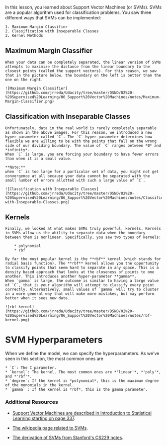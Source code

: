 In this lesson, you learned about Support Vector Machines (or SVMs). SVMs are a popular algorithm used for classification problems. You saw three different ways that SVMs can be implemented:  

    1. Maximum Margin Classifier  
    2. Classification with Inseparable Classes  
    3. Kernel Methods  


## Maximum Margin Classifier

    When your data can be completely separated, the linear version of SVMs attempts to maximize the distance from the linear boundary to the closest points (called the support vectors). For this reason, we saw that in the picture below, the boundary on the left is better than the one on the right.

    ![Maximum Margin Classifier](https://github.com/jrreda/Udacity/tree/master/DSND/02%20-%20Supervised%20Learning/06_Support%20Vector%20Machines/notes/Maximum-Margin-Classifier.png)


## Classification with Inseparable Classes

    Unfortunately, data in the real world is rarely completely separable as shown in the above images. For this reason, we introduced a new hyper-parameter called `C`. The `C` hyper-parameter determines how flexible we are willing to be with the points that fall on the wrong side of our dividing boundary. The value of `C` ranges between *0* and *infinity*.  
    When `C` is large, you are forcing your boundary to have fewer errors than when it is a small value.  

    **Note:**  
    when `C` is too large for a particular set of data, you might not get convergence at all because your data cannot be separated with the small number of errors allotted with such a large value of `C`.  

    ![Classification with Inseparable Classes](https://github.com/jrreda/Udacity/tree/master/DSND/02%20-%20Supervised%20Learning/06_Support%20Vector%20Machines/notes/Classification-with-Inseparable-Classes.png)


## Kernels

    Finally, we looked at what makes SVMs truly powerful, kernels. Kernels in SVMs allow us the ability to separate data when the boundary between them is nonlinear. Specifically, you saw two types of kernels:  

        * polynomial  
        * rbf  

    By far the most popular kernel is the **rbf** kernel (which stands for radial basis function). The **rbf** kernel allows you the opportunity to classify points that seem hard to separate in any space. This is a density based approach that looks at the closeness of points to one another. This introduces another hyper-parameter **gamma**.  
    When `gamma` is large, the outcome is similar to having a large value of `C`, that is your algorithm will attempt to classify every point correctly. Alternatively, small values of `gamma` will try to cluster in a more general way that will make more mistakes, but may perform better when it sees new data.

    ![rbf-kernel](https://github.com/jrreda/Udacity/tree/master/DSND/02%20-%20Supervised%20Learning/06_Support%20Vector%20Machines/notes/rbf-kernel.png)




# SVM Hyperparameters

When we define the model, we can specify the hyperparameters. As we've seen in this section, the most common ones are

    * `C`: The C parameter.  
    * `kernel`: The kernel. The most common ones are *'linear'*, *'poly'*, and *'rbf'*.  
    * `degree`: If the kernel is *polynomial*, this is the maximum degree of the monomials in the kernel.  
    * `gamma` : If the kernel is *rbf*, this is the gamma parameter.  


### Additional Resources

* [Support Vector Machines are described in Introduction to Statistical Learning starting on page 337](http://www-bcf.usc.edu/~gareth/ISL/ISLR%20First%20Printing.pdf).  

* [The wikipedia page related to SVMs](https://en.wikipedia.org/wiki/Support_vector_machine).  

* [The derivation of SVMs from Stanford's CS229 notes](http://cs229.stanford.edu/notes/cs229-notes3.pdf).  
